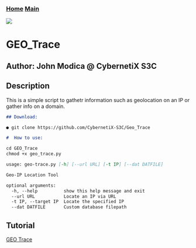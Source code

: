 ### [Home](https://CybernetiX-S3C.github.io)   [Main](https://CybernetiX-S3C.github.io/main)

![](https://blog.flamingtext.com/blog/2018/09/23/flamingtext_com_1537732426_1017233262.gif)

# GEO_Trace
## Author: John Modica @ CybernetiX S3C

## Description

This is a simple script to gathetr information such as geolocation on an IP or gather info on a domain. 

```markdown
## Download:

● git clone https://github.com/CybernetiX-S3C/Geo_Trace

#  How to use:

cd GEO_Trace
chmod +x geo_trace.py

usage: geo-trace.py [-h] [--url URL] [-t IP] [--dat DATFILE]

Geo-IP Location Tool

optional arguments:
  -h, --help          show this help message and exit
  --url URL           Locate an IP via URL
  -t IP, --target IP  Locate the specified IP
  --dat DATFILE       Custom database filepath

```

## Tutorial
[GEO Trace](https://youtu.be/spzJWvWyfLI)
